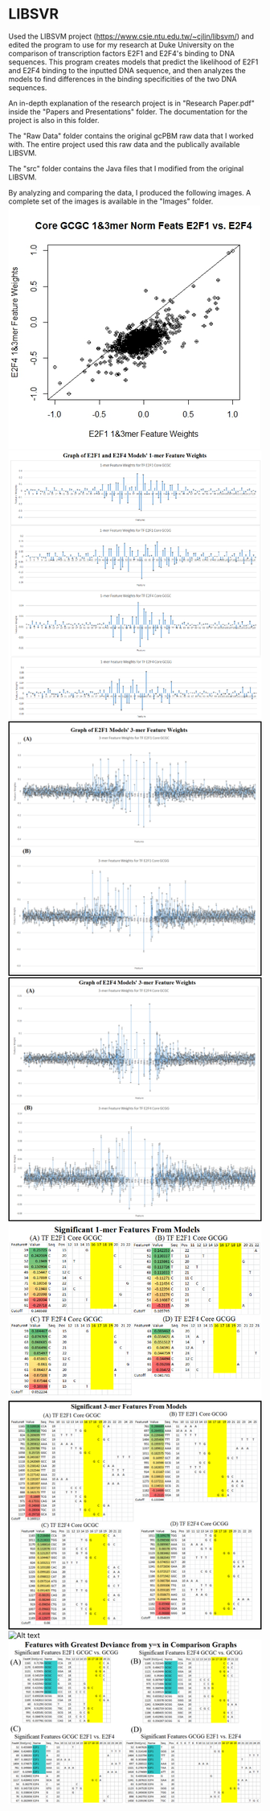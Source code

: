 # LIBSVR
Used the LIBSVM project (https://www.csie.ntu.edu.tw/~cjlin/libsvm/) and edited the program to use for my research at Duke University on the comparison of transcription factors E2F1 and E2F4's binding to DNA sequences. This program creates models that predict the likelihood of E2F1 and E2F4 binding to the inputted DNA sequence, and then analyzes the models to find differences in the binding specificities of the two DNA sequences.

An in-depth explanation of the research project is in "Research Paper.pdf" inside the "Papers and Presentations" folder. The documentation for the project is also in this folder.

The "Raw Data" folder contains the original gcPBM raw data that I worked with. The entire project used this raw data and the publically available LIBSVM.

The "src" folder contains the Java files that I modified from the original LIBSVM.

By analyzing and comparing the data, I produced the following images. A complete set of the images is available in the "Images" folder.
![Alt text](/Images/graph_weights_GCGC_normalized.jpeg?raw=true)
![Alt text](/Images/2.png?raw=true)
![Alt text](/Images/3AB.png?raw=true)
![Alt text](/Images/3CD.png?raw=true)
![Alt text](/Images/4.png?raw=true)
![Alt text](/Images/5.png?raw=true)
![Alt text](/Images/6.png?raw=true)
![Alt text](/Images/7.png?raw=true)
